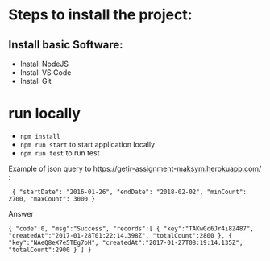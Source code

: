 # Steps to install the project:

## Install basic Software:
* Install NodeJS
* Install VS Code
* Install Git

# run locally
* `npm install`
* `npm run start` to start application locally
* `npm run test` to run test


Example of json query to https://getir-assignment-maksym.herokuapp.com/ :

` {
"startDate": "2016-01-26",
"endDate": "2018-02-02",
"minCount": 2700,
"maxCount": 3000
}`
 
 Answer
 
 `{
"code":0,
"msg":"Success",
"records":[
{
"key":"TAKwGc6Jr4i8Z487",
"createdAt":"2017-01-28T01:22:14.398Z",
"totalCount":2800
},
{
"key":"NAeQ8eX7e5TEg7oH",
"createdAt":"2017-01-27T08:19:14.135Z",
"totalCount":2900
}
]
}`
